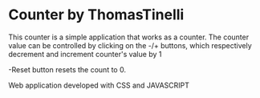 # Counter by ThomasTinelli
This counter is a simple application that works as a counter.
The counter value can be controlled by clicking on the -/+ buttons, which respectively decrement and increment counter's value by 1

-Reset button resets the count to 0.

Web application developed with CSS and JAVASCRIPT
